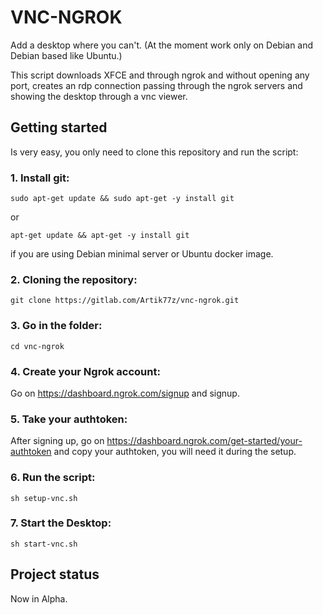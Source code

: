 # VNC-NGROK

Add a desktop where you can't. (At the moment work only on Debian and Debian based like Ubuntu.)

This script downloads XFCE and through ngrok and without opening any port, creates an rdp connection passing through the ngrok servers and showing the desktop through a vnc viewer.

## Getting started

Is very easy, you only need to clone this repository and run the script:

### 1. Install git:

```
sudo apt-get update && sudo apt-get -y install git

```
or 

```
apt-get update && apt-get -y install git 

```

if you are using Debian minimal server or Ubuntu docker image.

### 2. Cloning the repository:

```
git clone https://gitlab.com/Artik77z/vnc-ngrok.git

```
### 3. Go in the folder:

```
cd vnc-ngrok

```
### 4. Create your Ngrok account:

Go on https://dashboard.ngrok.com/signup and signup.

### 5. Take your authtoken:

After signing up, go on https://dashboard.ngrok.com/get-started/your-authtoken and copy your authtoken, you will need it during the setup.

### 6. Run the script:

```
sh setup-vnc.sh

```
### 7. Start the Desktop:

```
sh start-vnc.sh

```

## Project status

Now in Alpha.

